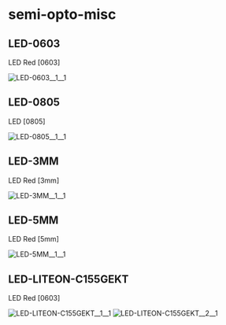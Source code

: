 # semi-opto-misc

## LED-0603
LED Red [0603]

![LED-0603__1__1](/preview/images/_semi__LED__1__1.png?raw=true) 

## LED-0805
LED [0805]

![LED-0805__1__1](/preview/images/_semi__LED__1__1.png?raw=true) 

## LED-3MM
LED Red [3mm]

![LED-3MM__1__1](/preview/images/_semi__LED__1__1.png?raw=true) 

## LED-5MM
LED Red [5mm]

![LED-5MM__1__1](/preview/images/_semi__LED__1__1.png?raw=true) 

## LED-LITEON-C155GEKT
LED Red [0603]

![LED-LITEON-C155GEKT__1__1](/preview/images/semi-opto-misc__LED-LITEON-C155GEKT__1__1.png?raw=true) 
![LED-LITEON-C155GEKT__2__1](/preview/images/semi-opto-misc__LED-LITEON-C155GEKT__2__1.png?raw=true) 

